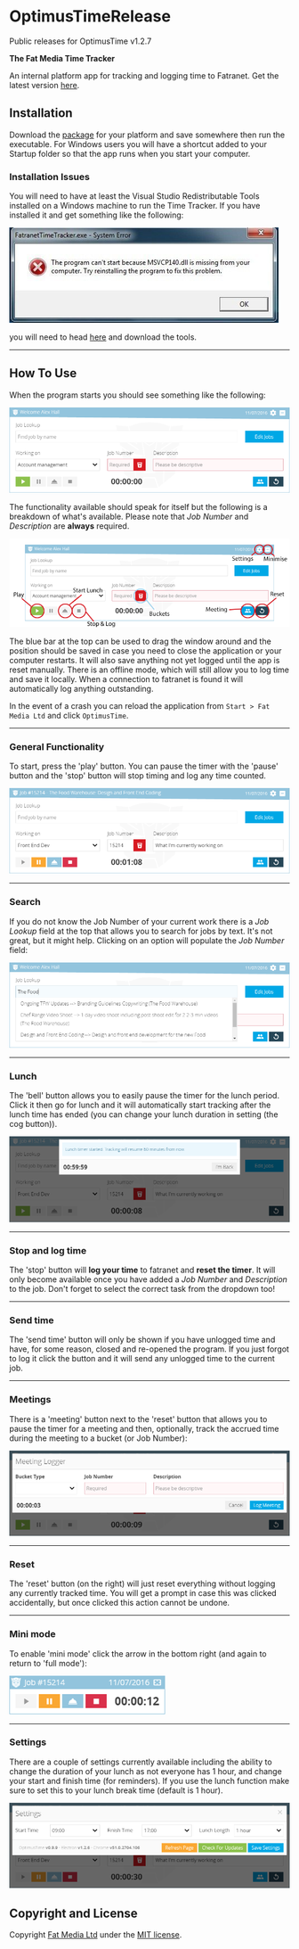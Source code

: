 # OptimusTimeRelease

Public releases for OptimusTime v1.2.7

**The Fat Media Time Tracker**

An internal platform app for tracking and logging time to Fatranet. Get the latest version [here](https://github.com/FatMedia/OptimusTimeRelease/releases/latest).


## Installation

Download the [package](https://github.com/FatMedia/OptimusTimeRelease/releases/latest) for your platform and save somewhere then run the executable. For Windows users you will have a shortcut added to your Startup folder so that the app runs when you start your computer.


### Installation Issues

You will need to have at least the Visual Studio Redistributable Tools installed on a Windows machine to run the Time Tracker. If you have installed it and get something like the following:

![Time Tracker Error](instructions/error.jpg "Windows .dll Error")

you will need to head [here](https://www.microsoft.com/en-us/download/details.aspx?id=48145) and download the tools.

---

## How To Use

When the program starts you should see something like the following:

![Time Tracker Overview](instructions/overview.png "Main Time Tracking screen")

The functionality available should speak for itself but the following is a breakdown of what's available. Please note that *Job Number* and *Description* are **always** required.

![Time Tracker Annotation](instructions/annotated.png "Main Time Tracking screen: annotated")

The blue bar at the top can be used to drag the window around and the position should be saved in case you need to close the application or your computer restarts. It will also save anything not yet logged until the app is reset manually. There is an offline mode, which will still allow you to log time and save it locally. When a connection to fatranet is found it will automatically log anything outstanding.

In the event of a crash you can reload the application from `Start > Fat Media Ltd` and click `OptimusTime`.

---

### General Functionality

To start, press the 'play' button. You can pause the timer with the 'pause' button and the 'stop' button will stop timing and log any time counted.

![Time Tracker Timing](instructions/timing.png "Main Time Tracking screen timing")

---

### Search

If you do not know the Job Number of your current work there is a *Job Lookup* field at the top that allows you to search for jobs by text. It's not great, but it might help. Clicking on an option will populate the *Job Number* field:

![Quicksearch](instructions/search.png "Quicksearch")

---

### Lunch

The 'bell' button allows you to easily pause the timer for the lunch period. Click it then go for lunch and it will automatically start tracking after the lunch time has ended (you can change your lunch duration in setting (the cog button)).

![Lunch popup](instructions/lunch.png "Lunch Popup")

---

### Stop and log time

The 'stop' button will **log your time** to fatranet and **reset the timer**. It will only become available once you have added a *Job Number* and *Description* to the job. Don't forget to select the correct task from the dropdown too!

---

### Send time

The 'send time' button will only be shown if you have unlogged time and have, for some reason, closed and re-opened the program. If you just forgot to log it click the button and it will send any unlogged time to the current job.

---

### Meetings

There is a 'meeting' button next to the 'reset' button that allows you to pause the timer for a meeting and then, optionally, track the accrued time during the meeting to a bucket (or Job Number):

![Meeting mode](instructions/meeting.png "Meeting Mode")

---

### Reset

The 'reset' button (on the right) will just reset everything without logging any currently tracked time. You will get a prompt in case this was clicked accidentally, but once clicked this action cannot be undone.

---

### Mini mode

To enable 'mini mode' click the arrow in the bottom right (and again to return to 'full mode'):

![Mini mode](instructions/mini.png "Mini Mode")

---

### Settings

There are a couple of settings currently available including the ability to change the duration of your lunch as not everyone has 1 hour, and change your start and finish time (for reminders). If you use the lunch function make sure to set this to your lunch break time (default is 1 hour).

![Lunch popup](instructions/settings.png "Settings example")

## Copyright and License

Copyright [Fat Media Ltd](http://www.fatmedia.co.uk) under the [MIT license](LICENSE.md).
